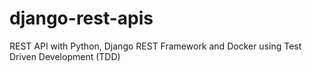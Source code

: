 # django-rest-apis
REST API with Python, Django REST Framework and Docker using Test Driven Development (TDD)

